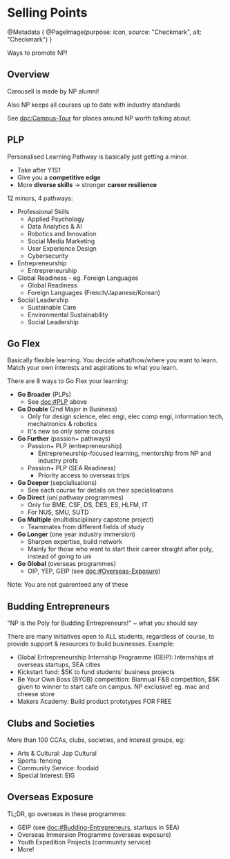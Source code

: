 # Selling Points

@Metadata {
    @PageImage(purpose: icon, source: "Checkmark", alt: "Checkmark")
}

Ways to promote NP!

## Overview

Carousell is made by NP alumni!

Also NP keeps all courses up to date with industry standards

See <doc:Campus-Tour> for places around NP worth talking about.

## PLP

Personalised Learning Pathway is basically just getting a minor.
- Take after Y1S1
- Give you a **competitive edge**
- More **diverse skills** -> stronger **career resilience**

12 minors, 4 pathways:
- Professional Skills
    - Applied Psychology
    - Data Analytics & AI
    - Robotics and Innovation
    - Social Media Marketing
    - User Experience Design
    - Cybersecurity
- Entrepreneurship
    - Entrepreneurship
- Global Readiness - eg. Foreign Languages
    - Global Readiness
    - Foreign Languages (French/Japanese/Korean)
- Social Leadership
    - Sustainable Care
    - Environmental Sustainability
    - Social Leadership

## Go Flex

Basically flexible learning. You decide what/how/where you want to learn.
Match your own interests and aspirations to what you learn.

There are 8 ways to Go Flex your learning:
- **Go Broader** (PLPs)
    - See <doc:#PLP> above
- **Go Double** (2nd Major in Business)
    - Only for design science, elec engi, elec comp engi, information tech, mechatronics & robotics
    - It's new so only some courses
- **Go Further** (passion+ pathways)
    - Passion+ PLP (entrepreneurship)
        - Entrepreneurship-focused learning, mentorship from NP and industry profs
    - Passion+ PLP (SEA Readiness)
        - Priority access to overseas trips
- **Go Deeper** (sepcialisations)
    - See each course for details on their specialisations
- **Go Direct** (uni pathway programmes)
    - Only for BME, CSF, DS, DES, ES, HLFM, IT
    - For NUS, SMU, SUTD
- **Go Multiple** (multidisciplinary capstone project)
    - Teammates from different fields of study
- **Go Longer** (one year industry immersion)
    - Sharpen expertise, build network
    - Mainly for those who want to start their career straight after poly, instead of going to uni
- **Go Global** (overseas programmes)
    - OIP, YEP, GEIP (see <doc:#Overseas-Exposure>)

Note: You are not guarenteed any of these

## Budding Entrepreneurs

"NP is the Poly for Budding Entrepreneurs!" ~ what you should say

There are many initiatives open to ALL students, regardless of course, to provide support & 
resources to build businesses. Example:
- Global Entrepreneurship Internship Programme (GEIP): Internships at overseas startups, SEA cities
- Kickstart fund: $5K to fund students' business projects
- Be Your Own Boss (BYOB) competition: Biannual F&B competition, $5K given to winner to start cafe on campus. NP 
exclusive! eg. mac and cheese store
- Makers Academy: Build product prototypes FOR FREE

## Clubs and Societies

More than 100 CCAs, clubs, societies, and interest groups, eg:
- Arts & Cultural: Jap Cultural
- Sports: fencing
- Community Service: foodaid
- Special Interest: EIG

## Overseas Exposure

TL;DR, go overseas in these programmes:
- GEIP (see <doc:#Budding-Entrepreneurs>, startups in SEA)
- Overseas Immersion Programme (overseas exposure)
- Youth Expedition Projects (community service)
- More!